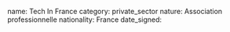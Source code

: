 name: Tech In France 
category: private_sector
nature:  Association professionnelle 
nationality: France
date_signed:
    